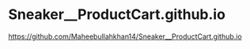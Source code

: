 # Sneaker__ProductCart.github.io

https://github.com/Maheebullahkhan14/Sneaker__ProductCart.github.io
